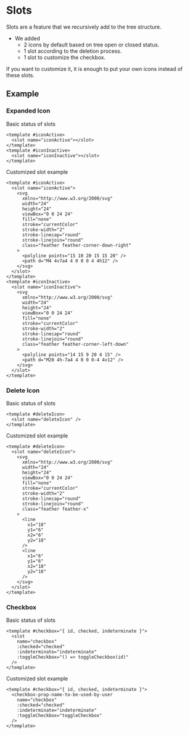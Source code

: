# Slots

Slots are a feature that we recursively add to the tree structure. 
- We added 
  - 2 icons by default based on tree open or closed status.
  - 1 slot according to the deletion process.
  - 1 slot to customize the checkbox.

If you want to customize it, it is enough to put your own icons instead of these slots.

## Example

### Expanded Icon
Basic status of slots

```vue
<template #iconActive>
  <slot name="iconActive"></slot>
</template>
<template #iconInactive>
  <slot name="iconInactive"></slot>
</template>
```

Customized slot example

```vue
<template #iconActive>
  <slot name="iconActive">
    <svg
      xmlns="http://www.w3.org/2000/svg"
      width="24"
      height="24"
      viewBox="0 0 24 24"
      fill="none"
      stroke="currentColor"
      stroke-width="2"
      stroke-linecap="round"
      stroke-linejoin="round"
      class="feather feather-corner-down-right"
    >
      <polyline points="15 10 20 15 15 20" />
      <path d="M4 4v7a4 4 0 0 0 4 4h12" />
    </svg>
  </slot>
</template>
<template #iconInactive>
  <slot name="iconInactive">
    <svg
      xmlns="http://www.w3.org/2000/svg"
      width="24"
      height="24"
      viewBox="0 0 24 24"
      fill="none"
      stroke="currentColor"
      stroke-width="2"
      stroke-linecap="round"
      stroke-linejoin="round"
      class="feather feather-corner-left-down"
    >
      <polyline points="14 15 9 20 4 15" />
      <path d="M20 4h-7a4 4 0 0 0-4 4v12" />
    </svg>
  </slot>
</template>
```

### Delete Icon
Basic status of slots
```vue
<template #deleteIcon>
  <slot name="deleteIcon" />
</template>
```
Customized slot example

```vue
<template #deleteIcon>
  <slot name="deleteIcon">
    <svg
      xmlns="http://www.w3.org/2000/svg"
      width="24"
      height="24"
      viewBox="0 0 24 24"
      fill="none"
      stroke="currentColor"
      stroke-width="2"
      stroke-linecap="round"
      stroke-linejoin="round"
      class="feather feather-x"
    >
      <line
        x1="18"
        y1="6"
        x2="6"
        y2="18"
      />
      <line
        x1="6"
        y1="6"
        x2="18"
        y2="18"
      />
    </svg>
  </slot>
</template>
```
### Checkbox
Basic status of slots
```vue
<template #checkbox="{ id, checked, indeterminate }">
  <slot
    name="checkbox"
    :checked="checked"
    :indeterminate="indeterminate"
    :toggleCheckbox="() => toggleCheckbox(id)"
  />
</template>
```
Customized slot example
```vue
<template #checkbox="{ id, checked, indeterminate }">
  <checkbox-prop-name-to-be-used-by-user
    name="checkbox"
    :checked="checked"
    :indeterminate="indeterminate"
    :toggleCheckbox="toggleCheckbox"
  />
</template>
```